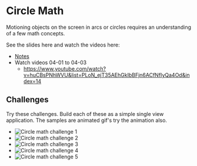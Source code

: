 # Circle Math

Motioning objects on the screen in arcs or circles requires an understanding of a few math concepts.

See the slides here and watch the videos here:

- [Notes](./notes)
- Watch videos 04-01 to 04-03
    - https://www.youtube.com/watch?v=huCBsPNhWVU&list=PLoN_ejT35AEhGkIbBFjn6ACfNfIyQa4Od&index=14

## Challenges 

Try these challenges. Build each of these as a simple single view application. The samples are
animated gif's try the animation also.

- ![Circle math challenge 1](circles-math-1.gif)
- ![Circle math challenge 2](circles-math-2.gif)
- ![Circle math challenge 3](circles-math-3.gif)
- ![Circle math challenge 4](circles-math-4.gif)
- ![Circle math challenge 5](circles-math-5.gif)
